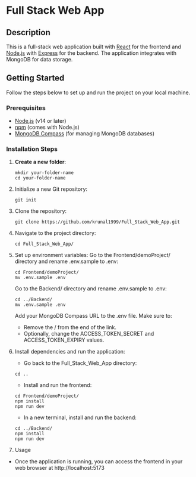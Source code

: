 # Full Stack Web App

## Description
This is a full-stack web application built with [React](https://reactjs.org/) for the frontend and [Node.js](https://nodejs.org/) with [Express](https://expressjs.com/) for the backend. The application integrates with MongoDB for data storage.

## Getting Started

Follow the steps below to set up and run the project on your local machine.

### Prerequisites

- [Node.js](https://nodejs.org/en/) (v14 or later)
- [npm](https://www.npmjs.com/) (comes with Node.js)
- [MongoDB Compass](https://www.mongodb.com/try/download/compass) (for managing MongoDB databases)

### Installation Steps

1. **Create a new folder**:
   ```
   mkdir your-folder-name
   cd your-folder-name
2. Initialize a new Git repository:
   ```
   git init
3. Clone the repository:
   ```
   git clone https://github.com/krunal1999/Full_Stack_Web_App.git
4. Navigate to the project directory:
   ```
   cd Full_Stack_Web_App/
5. Set up environment variables:
   Go to the Frontend/demoProject/ directory and rename .env.sample to .env:
    ```
    cd Frontend/demoProject/
    mv .env.sample .env
    ```
    
   Go to the Backend/ directory and rename .env.sample to .env:
    ```
    cd ../Backend/
    mv .env.sample .env
    ```
   Add your MongoDB Compass URL to the .env file.
   Make sure to:
   - Remove the / from the end of the link.
   - Optionally, change the ACCESS_TOKEN_SECRET and ACCESS_TOKEN_EXPIRY values.
     
6. Install dependencies and run the application:
    - Go back to the Full_Stack_Web_App directory:
    ```
    cd ..
    ```
    
    - Install and run the frontend:
    ```
    cd Frontend/demoProject/
    npm install
    npm run dev
    ```
    
    - In a new terminal, install and run the backend:
    ```
    cd ../Backend/
    npm install
    npm run dev
    ```
7. Usage
- Once the application is running, you can access the frontend in your web browser at http://localhost:5173
